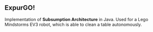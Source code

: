 ## ExpurGO!

Implementation of **Subsumption Architecture** in Java. Used for a Lego Mindstorms EV3 robot, which is able to clean a table autonomously.
